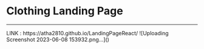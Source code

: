 <h1>Clothing Landing Page </h1> <hr>
LINK : https://atha2810.github.io/LandingPageReact/
![Uploading Screenshot 2023-06-08 153932.png…]()
